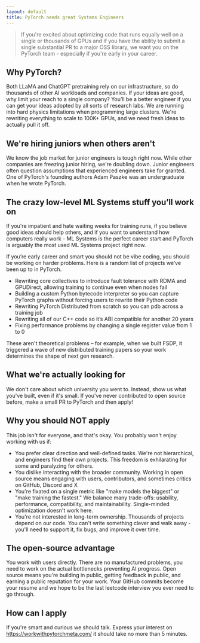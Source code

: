 ```yaml
---
layout: default
title: PyTorch needs great Systems Engineers
---
```


> If you're excited about optimizing code that runs equally well on a single or thousands of GPUs and if you have the ability to submit a single substantial PR to a major OSS library, we want you on the PyTorch team - especially if you're early in your career.

## Why PyTorch?
Both LLaMA and ChatGPT pretraining rely on our infrastructure, so do thousands of other AI workloads and companies. If your ideas are good, why limit your reach to a single company? You’ll be a better engineer if you can get your ideas adopted by all sorts of research labs. We are running into hard physics limitations when programming large clusters. We're rewriting everything to scale to 100K+ GPUs, and we need fresh ideas to actually pull it off.

## We're hiring juniors when others aren't
We know the job market for junior engineers is tough right now. While other companies are freezing junior hiring, we're doubling down. Junior engineers often question assumptions that experienced engineers take for granted. One of PyTorch's founding authors Adam Paszke was an undergraduate when he wrote PyTorch.

## The crazy low-level ML Systems stuff you’ll work on
If you're impatient and hate waiting weeks for training runs, if you believe good ideas should help others, and if you want to understand how computers really work - ML Systems is the perfect career start and PyTorch is arguably the most used ML Systems project right now.

If you’re early career and smart you should not be vibe coding, you should be working on harder problems. Here is a random list of projects we’ve been up to in PyTorch.
* Rewriting core collectives to introduce fault tolerance with RDMA and GPUDirect, allowing training to continue even when nodes fail
* Building a custom Python bytecode interpreter so you can capture PyTorch graphs without forcing users to rewrite their Python code
* Rewriting PyTorch Distributed from scratch so you can pdb across a training job
* Rewriting all of our C++ code so it’s ABI compatible for another 20 years
* Fixing performance problems by changing a single register value from 1 to 0 

These aren't theoretical problems – for example, when we built FSDP, it triggered a wave of new distributed training papers so your work determines the shape of next gen research.

## What we're actually looking for

We don't care about which university you went to. Instead, show us what you've built, even if it's small. If you've never contributed to open source before, make a small PR to PyTorch and then apply!

## Why you should NOT apply
This job isn't for everyone, and that's okay. You probably won't enjoy working with us if:
* You prefer clear direction and well-defined tasks. We're not hierarchical, and engineers find their own projects. This freedom is exhilarating for some and paralyzing for others.
* You dislike interacting with the broader community. Working in open source means engaging with users, contributors, and sometimes critics on GitHub, Discord and X
* You're fixated on a single metric like "make models the biggest" or "make training the fastest." We balance many trade-offs: usability, performance, compatibility, and maintainability. Single-minded optimization doesn't work here.
* You're not interested in long-term ownership. Thousands of projects depend on our code. You can't write something clever and walk away - you'll need to support it, fix bugs, and improve it over time.

## The open-source advantage
You work with users directly. There are no manufactured problems, you need to work on the actual bottlenecks preventing AI progress. Open source means you're building in public, getting feedback in public, and earning a public reputation for your work. Your GitHub commits become your resume and we hope to be the last leetcode interview you ever need to go through.

## How can I apply
If you're smart and curious we should talk. Express your interest on https://workwithpytorchmeta.com/ it should take no more than 5 minutes.
